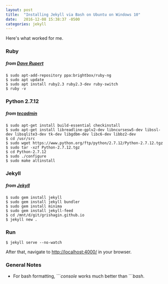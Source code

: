 ```yaml
---
layout: post
title:  "Installing Jekyll via Bash on Ubuntu on Windows 10"
date:   2016-12-08 15:38:37 -0500
categories: jekyll
---
```


Here's what worked for me.  

### Ruby 

##### *from [Dave Rupert][daverupert]*  

```console
$ sudo apt-add-repository ppa:brightbox/ruby-ng  
$ sudo apt update  
$ sudo apt install ruby2.3 ruby2.3-dev ruby-switch  
$ ruby -v  
``` 

### Python 2.7.12  

##### *from [tecadmin]*  

```console
$ sudo apt-get install build-essential checkinstall  
$ sudo apt-get install libreadline-gplv2-dev libncursesw5-dev libssl-dev libsqlite3-dev tk-dev libgdbm-dev libc6-dev libbz2-dev  
$ cd /usr/src  
$ sudo wget https://www.python.org/ftp/python/2.7.12/Python-2.7.12.tgz  
$ sudo tar -xzf Python-2.7.12.tgz  
$ cd Python-2.7.12  
$ sudo ./configure  
$ sudo make altinstall  
```

### Jekyll  

##### *from [Jekyll][jekyllrb]*  

```console
$ sudo gem install jekyll  
$ sudo gem install jekyll bundler  
$ sudo gem install minima  
$ sudo gem install jekyll-feed  
$ cd /mnt/d/git/grishagin.github.io  
$ jekyll new .  
```

### Run

```console
$ jekyll serve --no-watch
```

After that, navigate to [http://localhost:4000/][localhost] in your browser.

### General Notes

* For bash formatting, \`\`\`*console* works much better than \`\`\`*bash*.




[daverupert]: http://daverupert.com/2016/04/jekyll-on-windows-with-console/
[tecadmin]: http://tecadmin.net/install-python-2-7-on-ubuntu-and-linuxmint/
[jekyllrb]: https://jekyllrb.com/docs/quickstart/
[localhost]: http://localhost:4000/